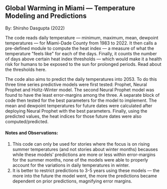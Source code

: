 ## Global Warming in Miami — Temperature Modeling and Predictions

By: Shirsho Dasgupta (2022)

The code reads daily temperature — minimum, maximum, mean, dewpoint temperatures — for Miami-Dade County from 1983 to 2022. It then calls a pre-defined module to compute the heat index — a measure of what the temperature "feels like" for each of the days.
Finally, it counts the number of days above certain heat index thresholds — which would make it a health risk for humans to be exposed to the sun for prolonged periods. Read about the thresholds here. 

The code also aims to predict the daily temperatures into 2053. 
To do this three time series predictive models were first tested: Prophet, Neural Prophet and Holtz-Winter model. The second Neural Prophet model was found to have the least error-margins among the three. A separate block of code then tested for the best parameters for the model to implement. The mean and dewpoint temperatures for future dates were calculated after deploying Neural Prophet with the best parameters. Finally, using the predicted values, the heat indices for those future dates were also computed/predicted. 


#### Notes and Observations:

1. This code can only be used for stories where the focus is on rising summer temperatures (and not stories about winter months) becauses while these models' predictions are more or less within error-margins for the summer months, none of the models were able to properly account for the variations in daily temperatures in winter.
2. It is better to restrict predictions to 3-5 years using these models — the more into the future the model went, the more the predictions became dependent on prior predictions, magnifying error margins. 
